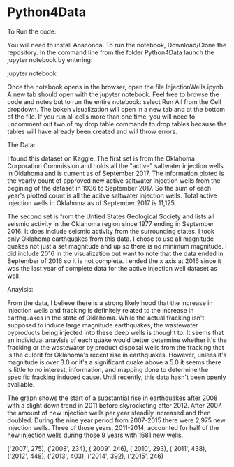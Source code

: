 # Python4Data

To Run the code:

You will need to install Anaconda. To run the notebook, Download/Clone the repository. In the command line from the folder Python4Data launch the jupyter notebook by entering:

jupyter notebook

Once the notebook opens in the browser, open the file InjectionWells.ipynb. A new tab should open with the jupyter notebook. Feel free to 
browse the code and notes but to run the entire notebook: select Run All from the Cell dropdown.  The bokeh visualization will open
in a new tab and at the bottom of the file. If you run all cells more than one time, you will need to uncomment out two of my drop table commands to drop tables because the tables will have already been created and will throw errors. 

The Data: 

I found this dataset on Kaggle. The first set is from the Oklahoma Corporation Commission and holds all the "active" saltwater 
injection wells in Oklahoma and is current as of September 2017. The information ploted is the yearly count of approved new active saltwater injection wells from the begining of the dataset in 1936 to September 2017. So the sum of each year's plotted count is all the acitve saltwater injection wells. Total active injection wells in Oklahoma as of September 2017 is 11,125.

The second set is from the Untied States Geological Society and lists all seismic activity in the  Oklahoma region since 1977 ending in September 2016. It does include seismic activity from the surrounding states. I took only Oklahoma earthquakes from this data. I chose to use all magnitude quakes not just a set magnitude and up so there is no minimum magnitude. I did include 2016 in the visualization but want to note that the data ended in September of 2016 so it is not complete. I ended the x axis at 2016 since it was the last year of complete data for the active injection well dataset as well. 

Anaylsis:  

From the data, I believe there is a strong likely hood that the increase in injection wells and fracking is definitely 
related to the increase in earthquakes in the state of Oklahoma.  While the actual fracking isn't supposed to induce large magnitude earthquakes, the wastewater byproducts being injected into these deep wells is thought to. It seems that an individual anaylsis of each quake would better determine whether it's the fracking or the wastewater by product disposal wells from the fracking that is the culprit 
for Oklahoma's recent rise in earthquakes.  However, unless it's magnitude is over 3.0 or it's a significant quake above a 5.0 it seems
there is little to no interest, information, and mapping done to determine the specific fracking induced cause. Until recently, this data hasn't been openly available. 

The graph shows the start of  a substantial rise in earthquakes after 2008 with a slight down trend in 2011 before skyrocketing after 2012. After 2007, the amount of new injection wells per year steadily increased and then doubled. During the nine year period from 2007-2015 there were 2,975 new injection wells. Three of those years, 2011-2014, accounted for half of the new injection wells during those 9 years with 1681 new wells.

('2007', 275), ('2008', 234), ('2009', 246), ('2010', 293), ('2011', 438), ('2012', 448), ('2013', 403), ('2014', 392), ('2015', 246)


